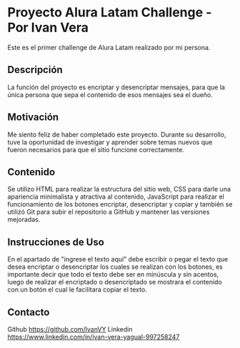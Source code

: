 # Proyecto Alura Latam Challenge - Por Ivan Vera
Este es el primer challenge de Alura Latam realizado por mi persona. 
## Descripción
La función del proyecto es encriptar y desencriptar mensajes, para que la única persona que sepa el contenido de esos mensajes sea el dueño.
## Motivación
Me siento feliz de haber completado este proyecto. Durante su desarrollo, tuve la oportunidad de investigar y aprender sobre temas nuevos que fueron necesarios para que el sitio funcione correctamente.
## Contenido
Se utilizo HTML para realizar la estructura del sitio web, CSS para darle una apariencia minimalista y atractiva al contenido, JavaScript para realizar el funcionamiento de los botones encriptar, desencriptar y copiar y también se utilizó Git para subir el repositorio a GitHub y mantener las versiones mejoradas.
## Instrucciones de Uso
En el apartado de "ingrese el texto aquí" debe escribir o pegar el texto que desea encriptar o desencriptar los cuales se realizan con los botones, es importante decir que todo el texto debe ser en minúscula y sin acentos, luego de realizar el encriptado o desencriptado se mostrara el contenido con un botón el cual le facilitara copiar el texto.
## Contacto
Github
https://github.com/IvanVY
Linkedin
https://www.linkedin.com/in/ivan-vera-yagual-997258247
